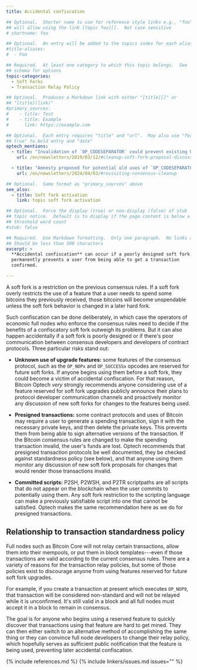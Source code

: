 ```yaml
---
title: Accidental confiscation

## Optional.  Shorter name to use for reference style links e.g., "foo"
## will allow using the link [topic foo][].  Not case sensitive
# shortname: foo

## Optional.  An entry will be added to the topics index for each alias
#title-aliases:
#  - Foo

## Required.  At least one category to which this topic belongs.  See
## schema for options
topic-categories:
  - Soft Forks
  - Transaction Relay Policy

## Optional.  Produces a Markdown link with either "[title][]" or
## "[title](link)"
#primary_sources:
#    - title: Test
#    - title: Example
#      link: https://example.com

## Optional.  Each entry requires "title" and "url".  May also use "feature:
## true" to bold entry and "date"
optech_mentions:
  - title: "Invalidation of `OP_CODESEPARATOR` could prevent existing UTXOs from being spent"
    url: /en/newsletters/2019/03/12/#cleanup-soft-fork-proposal-discussion

  - title: "Amnesty proposed for potential old uses of `OP_CODESEPARATOR` in new cleanup proposal"
    url: /en/newsletters/2024/04/03/#revisiting-consensus-cleanup

## Optional.  Same format as "primary_sources" above
see_also:
  - title: Soft fork activation
    link: topic soft fork activation

## Optional.  Force the display (true) or non-display (false) of stub
## topic notice.  Default is to display if the page.content is below a
## threshold word count
#stub: false

## Required.  Use Markdown formatting.  Only one paragraph.  No links allowed.
## Should be less than 500 characters
excerpt: >
  **Accidental confiscation** can occur if a poorly designed soft fork
  permanently prevents a user from being able to get a transaction
  confirmed.

---
```

A soft fork is a restriction on the previous consensus rules.  If a soft
fork overly restricts the use of a feature that a user needs to spend
some bitcoins they previously received, those bitcoins will become
unspendable unless the soft fork behavior is changed in a later hard
fork.

Such confiscation can be done deliberately, in which case the operators
of economic full nodes who enforce the consensus rules need to decide if
the benefits of a confiscatory soft fork outweigh its problems.  But it
can also happen accidentally if a soft fork is poorly designed or if
there's poor communication between consensus developers and developers
of contract protocols.  Three particular risks stand out:

- **Unknown use of upgrade features:** some features of the consensus
  protocol, such as the `OP_NOPx` and `OP_SUCCESSx` opcodes are reserved
  for future soft forks.  If anyone begins using them before a soft
  fork, they could become a victim of accidental confiscation.  For that
  reason, Bitcoin Optech _very_ strongly recommends anyone considering
  use of a feature reserved for soft fork upgrades publicly announce
  their plans to protocol developer communication channels and
  proactively monitor any discussion of new soft forks for changes to
  the features being used.

- **Presigned transactions:** some contract protocols and uses of
  Bitcoin may require a user to generate a spending transaction, sign it
  with the necessary private keys, and then delete the private keys.
  This prevents them from being able to sign alternative versions of the
  transaction.  If the Bitcoin consensus rules are changed to make the
  spending transaction invalid, the user's funds are lost.  Optech
  recommends that presigned transaction protocols be well documented,
  they be checked against standardness policy (see below), and that
  anyone using them monitor any discussion of new soft fork proposals
  for changes that would render those transactions invalid.

- **Committed scripts:** P2SH, P2WSH, and P2TR scriptpaths are all
  scripts that do not appear on the blockchain when the user commits to
  potentially using them.  Any soft fork restriction to the scripting
  language can make a previously satisfiable script into one that cannot
  be satisfied.   Optech makes the same recommendation here as we do for
  presigned transactions.

## Relationship to transaction standardness policy

Full nodes such as Bitcoin Core will not relay certain transactions,
allow them into their mempools, or put them in block templates---even if
those transactions are valid according to the current consensus rules.
There are a variety of reasons for the transaction relay policies, but
some of those policies exist to discourage anyone from using features
reserved for future soft fork upgrades.

For example, if you create a transaction at present which executes
`OP_NOP9`, that transaction will be considered non-standard and will not
be relayed while it is unconfirmed.  It's still valid in a block and all
full nodes must accept it in a block to remain in consensus.

The goal is for anyone who begins using a reserved feature to quickly
discover that transactions using that feature are hard to get mined.
They can then either switch to an alternative method of accomplishing
the same thing or they can convince full node developers to change their
relay policy, which hopefully serves as sufficient public notification
that the feature is being used, preventing later accidental confiscation.

{% include references.md %}
{% include linkers/issues.md issues="" %}
